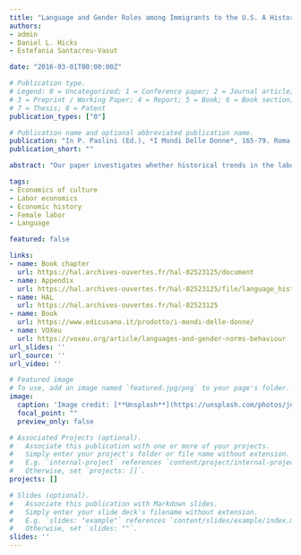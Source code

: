 ```yaml
---
title: "Language and Gender Roles among Immigrants to the U.S. A Historical Perspective"
authors:
- admin
- Daniel L. Hicks
- Estefania Santacreu-Vasut

date: "2016-03-01T00:00:00Z"

# Publication type.
# Legend: 0 = Uncategorized; 1 = Conference paper; 2 = Journal article;
# 3 = Preprint / Working Paper; 4 = Report; 5 = Book; 6 = Book section;
# 7 = Thesis; 8 = Patent
publication_types: ["0"]

# Publication name and optional abbreviated publication name.
publication: "In P. Paolini (Ed.), *I Mondi Delle Donne*, 165-79. Roma: Edi Cusano."
publication_short: ""

abstract: "Our paper investigates whether historical trends in the labor market participation of immigrant women in the U.S. can be explained in part by variation in the grammatical structure of their language spoken. Using individual-level census data on the labor market behavior of first generation immigrants to the U.S. from 1910 to the present, we show that the presence or absence of grammatical gender in the linguistic structure of a language spoken by an immigrant influences sex-specific behaviors. The originality of our approach is to consider language as a repository for accumulated ancestral culture in an epidemiological framework. Because female labor force participation has greatly increased, institutions have transformed, and motivations and compositions of immigrant flows have changed, studying a long time horizon allows us to more clearly isolate the role of linguistic structure as a cultural institution."

tags:
- Economics of culture
- Labor economics
- Economic history
- Female labor
- Language

featured: false

links:
- name: Book chapter
  url: https://hal.archives-ouvertes.fr/hal-02523125/document
- name: Appendix
  url: https://hal.archives-ouvertes.fr/hal-02523125/file/language_historical_appendix_2016.pdf
- name: HAL
  url: https://hal.archives-ouvertes.fr/hal-02523125
- name: Book
  url: https://www.edicusano.it/prodotto/i-mondi-delle-donne/
- name: VOXeu
  url: https://voxeu.org/article/languages-and-gender-norms-behaviour
url_slides: ''
url_source: ''
url_video: ''

# Featured image
# To use, add an image named `featured.jpg/png` to your page's folder. 
image:
  caption: 'Image credit: [**Unsplash**](https://unsplash.com/photos/jdD8gXaTZsc)'
  focal_point: ""
  preview_only: false

# Associated Projects (optional).
#   Associate this publication with one or more of your projects.
#   Simply enter your project's folder or file name without extension.
#   E.g. `internal-project` references `content/project/internal-project/index.md`.
#   Otherwise, set `projects: []`.
projects: []

# Slides (optional).
#   Associate this publication with Markdown slides.
#   Simply enter your slide deck's filename without extension.
#   E.g. `slides: "example"` references `content/slides/example/index.md`.
#   Otherwise, set `slides: ""`.
slides: ''
---
```


